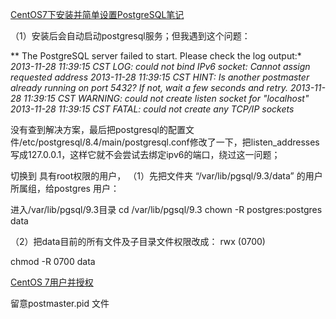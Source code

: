 [CentOS7下安装并简单设置PostgreSQL笔记](https://www.cnblogs.com/think8848/p/5877076.html) 

（1）安装后会自动启动postgresql服务；但我遇到这个问题：

** The PostgreSQL server failed to start. Please check the log output:*
*2013-11-28 11:39:15 CST LOG:  could not bind IPv6 socket: Cannot assign requested address*
*2013-11-28 11:39:15 CST HINT:  Is another postmaster already running on port 5432? If not, wait a few seconds and retry.*
*2013-11-28 11:39:15 CST WARNING:  could not create listen socket for "localhost"*
*2013-11-28 11:39:15 CST FATAL:  could not create any TCP/IP sockets*

没有查到解决方案，最后把postgresql的配置文件/etc/postgresql/8.4/main/postgresql.conf修改了一下，把listen_addresses写成127.0.0.1，这样它就不会尝试去绑定ipv6的端口，绕过这一问题；



切换到 具有root权限的用户，
（1）先把文件夹 “/var/lib/pgsql/9.3/data” 的用户所属组，给postgres 用户：

进入/var/lib/pgsql/9.3目录
cd /var/lib/pgsql/9.3
chown -R postgres:postgres data

（2）把data目前的所有文件及子目录文件权限改成： rwx (0700)

chmod -R 0700 data



[CentOS 7用户并授权](https://www.linuxidc.com/Linux/2016-11/137549.htm)



留意postmaster.pid 文件 

 